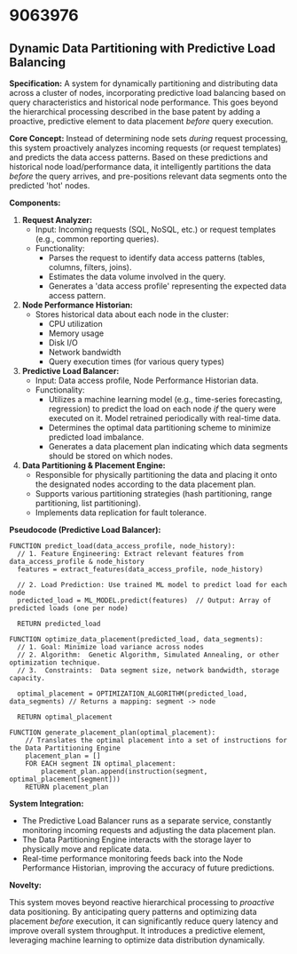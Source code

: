# 9063976

## Dynamic Data Partitioning with Predictive Load Balancing

**Specification:** A system for dynamically partitioning and distributing data across a cluster of nodes, incorporating predictive load balancing based on query characteristics and historical node performance. This goes beyond the hierarchical processing described in the base patent by adding a proactive, predictive element to data placement *before* query execution.

**Core Concept:** Instead of determining node sets *during* request processing, this system proactively analyzes incoming requests (or request templates) and predicts the data access patterns. Based on these predictions and historical node load/performance data, it intelligently partitions the data *before* the query arrives, and pre-positions relevant data segments onto the predicted 'hot' nodes.

**Components:**

1.  **Request Analyzer:**
    *   Input: Incoming requests (SQL, NoSQL, etc.) or request templates (e.g., common reporting queries).
    *   Functionality:
        *   Parses the request to identify data access patterns (tables, columns, filters, joins).
        *   Estimates the data volume involved in the query.
        *   Generates a 'data access profile' representing the expected data access pattern.
2.  **Node Performance Historian:**
    *   Stores historical data about each node in the cluster:
        *   CPU utilization
        *   Memory usage
        *   Disk I/O
        *   Network bandwidth
        *   Query execution times (for various query types)
3.  **Predictive Load Balancer:**
    *   Input: Data access profile, Node Performance Historian data.
    *   Functionality:
        *   Utilizes a machine learning model (e.g., time-series forecasting, regression) to predict the load on each node *if* the query were executed on it.  Model retrained periodically with real-time data.
        *   Determines the optimal data partitioning scheme to minimize predicted load imbalance.
        *   Generates a data placement plan indicating which data segments should be stored on which nodes.
4.  **Data Partitioning & Placement Engine:**
    *   Responsible for physically partitioning the data and placing it onto the designated nodes according to the data placement plan.
    *   Supports various partitioning strategies (hash partitioning, range partitioning, list partitioning).
    *   Implements data replication for fault tolerance.

**Pseudocode (Predictive Load Balancer):**

```
FUNCTION predict_load(data_access_profile, node_history):
  // 1. Feature Engineering: Extract relevant features from data_access_profile & node_history
  features = extract_features(data_access_profile, node_history)

  // 2. Load Prediction: Use trained ML model to predict load for each node
  predicted_load = ML_MODEL.predict(features)  // Output: Array of predicted loads (one per node)

  RETURN predicted_load

FUNCTION optimize_data_placement(predicted_load, data_segments):
  // 1. Goal: Minimize load variance across nodes
  // 2. Algorithm:  Genetic Algorithm, Simulated Annealing, or other optimization technique.
  // 3.  Constraints:  Data segment size, network bandwidth, storage capacity.

  optimal_placement = OPTIMIZATION_ALGORITHM(predicted_load, data_segments) // Returns a mapping: segment -> node

  RETURN optimal_placement

FUNCTION generate_placement_plan(optimal_placement):
    // Translates the optimal placement into a set of instructions for the Data Partitioning Engine
    placement_plan = []
    FOR EACH segment IN optimal_placement:
        placement_plan.append(instruction(segment, optimal_placement[segment]))
    RETURN placement_plan
```

**System Integration:**

*   The Predictive Load Balancer runs as a separate service, constantly monitoring incoming requests and adjusting the data placement plan.
*   The Data Partitioning Engine interacts with the storage layer to physically move and replicate data.
*   Real-time performance monitoring feeds back into the Node Performance Historian, improving the accuracy of future predictions.

**Novelty:**

This system moves beyond reactive hierarchical processing to *proactive* data positioning. By anticipating query patterns and optimizing data placement *before* execution, it can significantly reduce query latency and improve overall system throughput. It introduces a predictive element, leveraging machine learning to optimize data distribution dynamically.